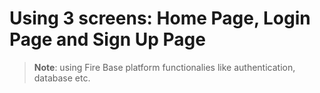 # Using 3 screens: Home Page, Login Page and Sign Up Page

> **Note**: using Fire Base platform functionalies like authentication, database etc.